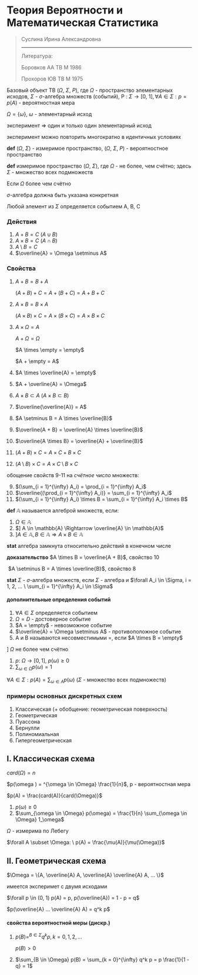 # Теория Вероятности и Математическая Статистика

> Суслина Ирина Александровна
>
> ---
>
> Литература:
>
> Боровков АА ТВ М 1986
>
> Прохоров ЮВ ТВ М 1975

Базовый объект ТВ ($\Omega, \ \Sigma, \ P$), где $\Omega$ - пространство элементарных исходов, $\Sigma$ - $\sigma$-алгебра множеств (событий), P : $\Sigma \rightarrow [0,\ 1], \forall A \in \Sigma: p = p(A)$ - вероятностная мера

$\Omega = \{\omega\}$, $\omega$ - элементарный исход

эксперимент => один и только один элементарный исход

эксперимент можно повторить многократно в идентичных условиях

**def** $(\Omega, \ \Sigma)$ - измеримое пространство, $(\Omega, \ \Sigma, \ P)$ - вероятностное пространство

**def** измеримое пространство $(\Omega, \ \Sigma)$, где $\Omega$ - не более, чем счётно; здесь $\Sigma$ - множество всех подмножеств

Если $\Omega$ более чем счётно

$\sigma$-алгебра должна быть указана конкретная

Любой элемент из $\Sigma$ определяется событием A, B, C

### Действия

1. $A + B = C \ (A \cup B)$
2. $A \times B = C \ (A \cap B)$
3. $A \setminus B = C$
4. $\overline{A} = \Omega \setminus A$

### Свойства

1. $A + B = B + A$

    $(A + B) + C = A + (B + C) = A + B + C$

2. $A \times B = B \times A$

    $(A \times B) \times C = A \times (B \times C) = A \times B \times C$

3. $A \times \Omega = A$

    $A + \Omega = \Omega$

    $A \times \empty = \empty$

    $A + \empty = A$

4. $A \times \overline{A} = \empty$
5. $A + \overline{A} = \Omega$
6. $A \times B \subset A \ (A \times B \subset B)$
7. $\overline{\overline{A}} = A$
8. $A \setminus B = A \times \overline{B}$
9. $\overline{A + B} = \overline{A} \times \overline{B}$
10. $\overline{A \times B} = \overline{A} + \overline{B}$
11. $(A + B) \times C = A \times C + B \times C$
12. $(A \setminus B) \times C = A \times C \setminus B \times C$

обощение свойств 9-11 на _счётное число_ множеств:

9. $(\sum_{i = 1}^{\infty} A_i) = \prod_{i = 1}^{\infty} A_i$
10. $\overline{(\prod_{i = 1}^{\infty} A_i)} = \sum_{i = 1}^{\infty} A_i$
11. $(\sum_{i = 1}^{\infty} A_i) \times B = \sum_{i = 1}^{\infty} A_i \times B$

**def** $\mathbb{A}$ называется алгеброй множеств, если:

1. $\Omega \in \mathbb{A}$
2. $] A \in \mathbb{A} \Rightarrow \overline{A} \in \mathbb{A}$
3. $] A \in \mathbb{A}, B \in \mathbb{A} \Rightarrow A \times B \in \mathbb{A}$

**stat** алгебра замкнута относительно действий в конечном числе

**доказательство** $A \times B = \overline{A + B}$, свойство 10

​	                         $A \setminus B = A \times \overline{B}$, свойство 8

**stat** $\Sigma$ - $\sigma$-алгебра множеств, если $\Sigma$ - алгебра и $\forall A_i \in \Sigma, i = 1, 2, ... \ \sum_{i = 1}^{\infty} A_i \in \Sigma$

#### дополнительные определения событий

1. $\forall A \in \Sigma$ определяется событием
2. $\Omega = D$ - достоверное событие
3. $A = \empty$ - невозможное событие
4. $\overline{A} = \Omega \setminus A$ - противоположное событие
5. A и B называются несовместимыми =, если $A \times B = \empty$

$] \ \Omega$ не более чем счётно

1. $p: \ \Omega \rightarrow [0, 1], \ p(\omega) \geqslant 0$
2. $\sum_{\omega \in \Omega} p(\omega) = 1$

$\forall A \in \Sigma: p(A) = \sum_{\omega \in A} p(\omega)$      ($\Sigma$ - множество всех подмножеств)

### примеры основных дискретных схем

1. Классическая (+ обобщение: геометрическая поверхность)
2. Геометрическая
3. Пуассона
4. Бернулли
5. Полиномиальная
6. Гипергеометрическая

## I. Классическая схема

$card(\Omega) = n$

$p(\omega ) = ^{\omega \in \Omega} \frac{1}{n}$, p - вероятностная мера

$p(A) = \frac{card(A)}{card(\Omega)}$

1. $p(\omega) \geqslant 0$
2. $\sum_{\omega \in \Omega} p(\omega) = \frac{1}{n} \sum_{\omega \in \Omega} 1_\omega$

$\Omega$ - измерима по Лебегу

$\forall A \subset \Omega: \ p(A) = \frac{\mu(A)}{\mu(\Omega)}$

## II. Геометрическая схема

$\Omega = \{A, \overline{A} A, \overline{A} \overline{A} A, ... \}$

имеется эксперимет с двумя исходами

$\forall p \in (0, 1) p(A) = p, p(\overline{A}) = 1 - p = q$

$p(\overline{A} ... \overline{A} A) = q^k p$

#### свойства вероятностной меры (дискр.)

 1. $p(B) = ^{B \in \Sigma} q^k p, k = 0, 1, 2, ...$

    $p(B) > 0$

2. $\sum_{B \in \Omega} p(B) = \sum_{k = 0}^{\infty} q^k p = p \frac{1}{1 - q} = 1$

